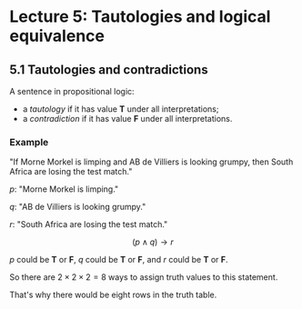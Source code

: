 # Lecture 5: Tautologies and logical equivalence

## 5.1 Tautologies and contradictions

A sentence in propositional logic:

* a _tautology_ if it has value **T** under all interpretations;
* a _contradiction_ if it has value **F** under all interpretations.

### Example

"If Morne Morkel is limping and AB de Villiers is looking grumpy, then South
Africa are losing the test match."

_p_: "Morne Morkel is limping."

_q_: "AB de Villiers is looking grumpy."

_r_: "South Africa are losing the test match."

$$(p \land q) \to r$$

$p$ could be **T** or **F**, $q$ could be **T** or **F**, and $r$ could be **T**
or **F**.

So there are $2 \times 2 \times 2 = 8$ ways to assign truth values to this
statement.

That's why there would be eight rows in the truth table.

